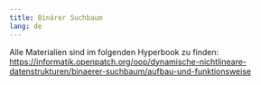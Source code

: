 ```yaml
---
title: Binärer Suchbaum
lang: de
---
```


Alle Materialien sind im folgenden Hyperbook zu finden: https://informatik.openpatch.org/oop/dynamische-nichtlineare-datenstrukturen/binaerer-suchbaum/aufbau-und-funktionsweise
